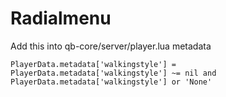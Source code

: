 # Radialmenu
Add this into qb-core/server/player.lua metadata
```
PlayerData.metadata['walkingstyle'] = PlayerData.metadata['walkingstyle'] ~= nil and PlayerData.metadata['walkingstyle'] or 'None'
```
